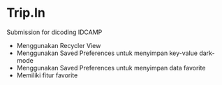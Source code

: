 # Trip.In
Submission for dicoding IDCAMP
- Menggunakan Recycler View
- Menggunakan Saved Preferences untuk menyimpan key-value dark-mode
- Menggunakan Saved Preferences untuk menyimpan data favorite
- Memiliki fitur favorite
